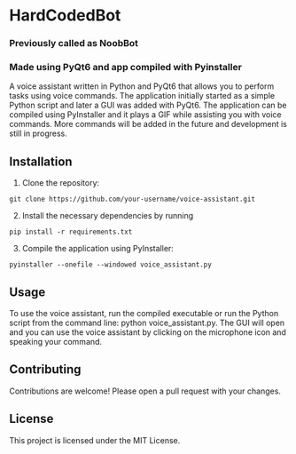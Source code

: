 # HardCodedBot
### Previously called as NoobBot
### Made using PyQt6 and app compiled with Pyinstaller
 
A voice assistant written in Python and PyQt6 that allows you to perform tasks using voice commands. The application initially started as a simple Python script and later a GUI was added with PyQt6. The application can be compiled using PyInstaller and it plays a GIF while assisting you with voice commands. More commands will be added in the future and development is still in progress.

## Installation
1. Clone the repository:
  ```
  git clone https://github.com/your-username/voice-assistant.git
  ```
2. Install the necessary dependencies by running
 ```
 pip install -r requirements.txt
 ```
3. Compile the application using PyInstaller:
 ```
 pyinstaller --onefile --windowed voice_assistant.py
 ```

## Usage
To use the voice assistant, run the compiled executable or run the Python script from the command line: python voice_assistant.py. The GUI will open and you can use the voice assistant by clicking on the microphone icon and speaking your command.

## Contributing
Contributions are welcome! Please open a pull request with your changes.

## License
This project is licensed under the MIT License.

